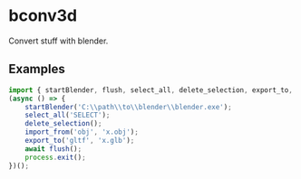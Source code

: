 # bconv3d
Convert stuff with blender.
## Examples
```typescript
import { startBlender, flush, select_all, delete_selection, export_to, import_from } from 'bconv3d';
(async () => {
    startBlender('C:\\path\\to\\blender\\blender.exe');
    select_all('SELECT');
    delete_selection();
    import_from('obj', 'x.obj');
    export_to('gltf', 'x.glb');
    await flush();
    process.exit();
})();
```